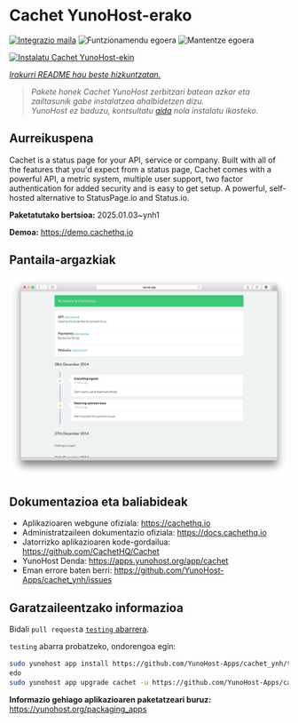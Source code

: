 <!--
Ohart ongi: README hau automatikoki sortu da <https://github.com/YunoHost/apps/tree/master/tools/readme_generator>ri esker
EZ editatu eskuz.
-->

# Cachet YunoHost-erako

[![Integrazio maila](https://apps.yunohost.org/badge/integration/cachet)](https://ci-apps.yunohost.org/ci/apps/cachet/)
![Funtzionamendu egoera](https://apps.yunohost.org/badge/state/cachet)
![Mantentze egoera](https://apps.yunohost.org/badge/maintained/cachet)

[![Instalatu Cachet YunoHost-ekin](https://install-app.yunohost.org/install-with-yunohost.svg)](https://install-app.yunohost.org/?app=cachet)

*[Irakurri README hau beste hizkuntzatan.](./ALL_README.md)*

> *Pakete honek Cachet YunoHost zerbitzari batean azkar eta zailtasunik gabe instalatzea ahalbidetzen dizu.*  
> *YunoHost ez baduzu, kontsultatu [gida](https://yunohost.org/install) nola instalatu ikasteko.*

## Aurreikuspena

Cachet is a status page for your API, service or company. Built with all of the features that you'd expect from a status page, Cachet comes with a powerful API, a metric system, multiple user support, two factor authentication for added security and is easy to get setup. A powerful, self-hosted alternative to StatusPage.io and Status.io.


**Paketatutako bertsioa:** 2025.01.03~ynh1

**Demoa:** <https://demo.cachethq.io>

## Pantaila-argazkiak

![Cachet(r)en pantaila-argazkia](./doc/screenshots/main-interface.png)

## Dokumentazioa eta baliabideak

- Aplikazioaren webgune ofiziala: <https://cachethq.io>
- Administratzaileen dokumentazio ofiziala: <https://docs.cachethq.io>
- Jatorrizko aplikazioaren kode-gordailua: <https://github.com/CachetHQ/Cachet>
- YunoHost Denda: <https://apps.yunohost.org/app/cachet>
- Eman errore baten berri: <https://github.com/YunoHost-Apps/cachet_ynh/issues>

## Garatzaileentzako informazioa

Bidali `pull request`a [`testing` abarrera](https://github.com/YunoHost-Apps/cachet_ynh/tree/testing).

`testing` abarra probatzeko, ondorengoa egin:

```bash
sudo yunohost app install https://github.com/YunoHost-Apps/cachet_ynh/tree/testing --debug
edo
sudo yunohost app upgrade cachet -u https://github.com/YunoHost-Apps/cachet_ynh/tree/testing --debug
```

**Informazio gehiago aplikazioaren paketatzeari buruz:** <https://yunohost.org/packaging_apps>
